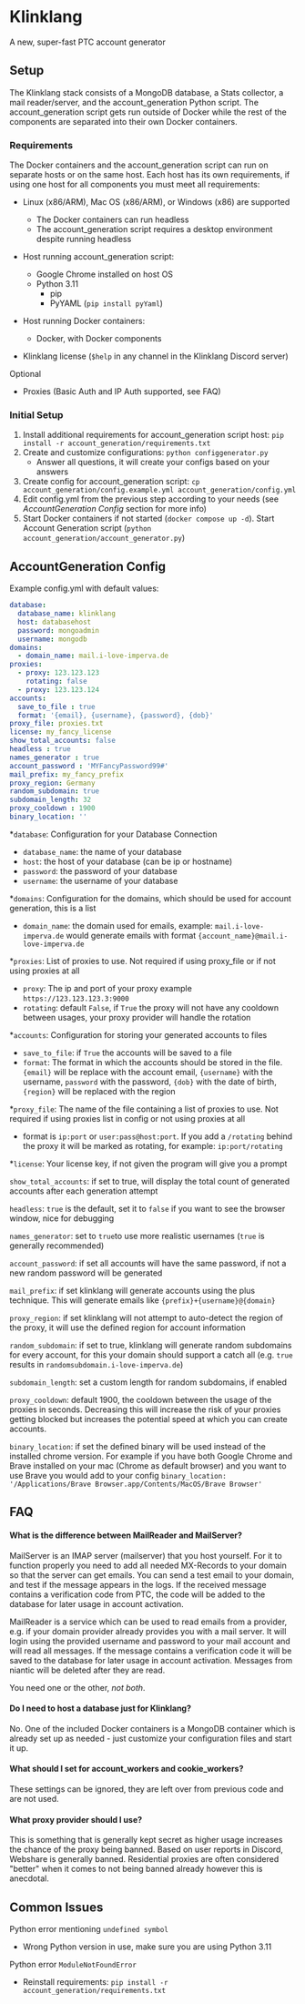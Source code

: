 
# Klinklang

A new, super-fast PTC account generator


## Setup
The Klinklang stack consists of a MongoDB database, a Stats collector, a mail reader/server, and the account_generation Python script. The account_generation script gets run outside of Docker while the rest of the components are separated into their own Docker containers.

### Requirements
The Docker containers and the account_generation script can run on separate hosts or on the same host. Each host has its own requirements, if using one host for all components you must meet all requirements:
- Linux (x86/ARM), Mac OS (x86/ARM), or Windows (x86) are supported
  - The Docker containers can run headless
  - The account_generation script requires a desktop environment despite running headless

- Host running account_generation script:
  - Google Chrome installed on host OS
  - Python 3.11
    - pip
    - PyYAML (`pip install pyYaml`)

- Host running Docker containers:
  - Docker, with Docker components

- Klinklang license (`$help` in any channel in the Klinklang Discord server)

Optional
- Proxies (Basic Auth and IP Auth supported, see FAQ)

### Initial Setup
1. Install additional requirements for account_generation script host: `pip install -r account_generation/requirements.txt`
2. Create and customize configurations: `python configgenerator.py`
    - Answer all questions, it will create your configs based on your answers
3. Create config for account_generation script: `cp account_generation/config.example.yml account_generation/config.yml`
4. Edit config.yml from the previous step according to your needs (see *AccountGeneration Config* section for more info)
5. Start Docker containers if not started (`docker compose up -d`). Start Account Generation script (`python account_generation/account_generator.py`)

## AccountGeneration Config
Example config.yml with default values:
```yaml
database:
  database_name: klinklang
  host: databasehost
  password: mongoadmin
  username: mongodb
domains:
  - domain_name: mail.i-love-imperva.de
proxies:
  - proxy: 123.123.123
    rotating: false
  - proxy: 123.123.124
accounts:
  save_to_file : true
  format: '{email}, {username}, {password}, {dob}'
proxy_file: proxies.txt
license: my_fancy_license
show_total_accounts: false
headless : true
names_generator : true
account_password : 'MYFancyPassword99#'
mail_prefix: my_fancy_prefix
proxy_region: Germany
random_subdomain: true
subdomain_length: 32
proxy_cooldown : 1900
binary_location: ''
```

*`database`: Configuration for your Database Connection
- `database_name`: the name of your database
- `host`: the host of your database (can be ip or hostname)
- `password`: the password of your database
- `username`: the username of your database

*`domains`: Configuration for the domains, which should be used for account generation, this is a list
- `domain_name`: the domain used for emails, example: `mail.i-love-imperva.de` would generate emails with format `{account_name}@mail.i-love-imperva.de`

*`proxies`: List of proxies to use. Not required if using proxy_file or if not using proxies at all
- `proxy`: The ip and port of your proxy example `https://123.123.123.3:9000`
- `rotating`: default `False`, if `True` the proxy will not have any cooldown between usages, your proxy provider will handle the rotation

*`accounts`: Configuration for storing your generated accounts to files
- `save_to_file`: if `True` the accounts will be saved to a file
- `format`: The format in which the accounts should be stored in the file. `{email}` will be replace with the account email, `{username}` with the username, `password` with the password, `{dob}` with the date of birth, `{region}` will be replaced with the region

*`proxy_file`: The name of the file containing a list of proxies to use. Not required if using proxies list in config or not using proxies at all
- format is `ip:port` or `user:pass@host:port`. If you add a `/rotating` behind the proxy it will be marked as rotating, for example: `ip:port/rotating`

*`license`: Your license key, if not given the program will give you a prompt

`show_total_accounts`: if set to true, will display the total count of generated accounts after each generation attempt

`headless`: `true` is the default, set it to `false` if you want to see the browser window, nice for debugging

`names_generator`: set to `true`to use more realistic usernames (`true` is generally recommended)

`account_password`: if set all accounts will have the same password, if not a new random password will be generated

`mail_prefix`: if set klinklang will generate accounts using the plus technique. This will generate emails like `{prefix}+{username}@{domain}`

`proxy_region`: if set klinklang will not attempt to auto-detect the region of the proxy, it will use the defined region for account information

`random_subdomain`: if set to true, klinklang will generate random subdomains for every account, for this your domain should support a catch all (e.g. `true` results in `randomsubdomain.i-love-imperva.de`)

`subdomain_length`: set a custom length for random subdomains, if enabled

`proxy_cooldown`: default 1900, the cooldown between the usage of the proxies in seconds. Decreasing this will increase the risk of your proxies getting blocked but increases the potential speed at which you can create accounts.

`binary_location`: if set the defined binary will be used instead of the installed chrome version. For example if you have both Google Chrome and Brave installed on your mac (Chrome as default browser) and you want to use Brave you would add to your config `binary_location: '/Applications/Brave Browser.app/Contents/MacOS/Brave Browser'`

## FAQ

#### What is the difference between MailReader and MailServer?

MailServer is an IMAP server (mailserver) that you host yourself. For it to function properly you need to add all needed MX-Records to your domain so that the server can get emails. You can send a test email to your domain, and test if the message appears in the logs. If the received message contains a verification code from PTC, the code will be added to the database for later usage in account activation.

MailReader is a service which can be used to read emails from a provider, e.g. if your domain provider already provides you with a mail server. It will login using the provided username and password to your mail account and will read all messages. If the message contains a verification code it will be saved to the database for later usage in account activation. Messages from niantic will be deleted after they are read.

You need one or the other, *not both*.

#### Do I need to host a database just for Klinklang?

No. One of the included Docker containers is a MongoDB container which is already set up as needed - just customize your configuration files and start it up.

#### What should I set for account_workers and cookie_workers?

These settings can be ignored, they are left over from previous code and are not used. 

#### What proxy provider should I use?

This is something that is generally kept secret as higher usage increases the chance of the proxy being banned. Based on user reports in Discord, Webshare is generally banned. Residential proxies are often considered "better" when it comes to not being banned already however this is anecdotal.


## Common Issues

Python error mentioning `undefined symbol`
- Wrong Python version in use, make sure you are using Python 3.11

Python error `ModuleNotFoundError`
- Reinstall requirements: `pip install -r account_generation/requirements.txt`

